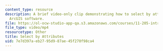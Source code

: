 ```yaml
---
content_type: resource
description: A brief video-only clip demonstrating how to select by attributes in
  ArcGIS software.
file: https://ol-ocw-studio-app-qa.s3.amazonaws.com/courses/11-205-introduction-to-spatial-analysis-fall-2019/7e7d397aeb2795d987ae45f270f98ca4_MIT11_205F19_select_by_attributes.mp4
file_type: video/mp4
resourcetype: Other
title: Select by Attributes
uid: 7e7d397a-eb27-95d9-87ae-45f270f98ca4
---
```

